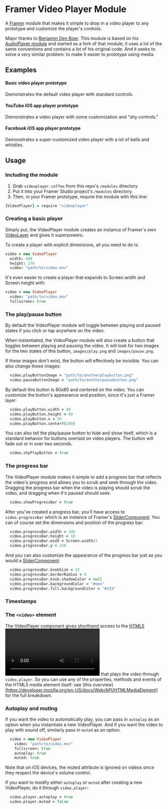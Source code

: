 # Framer Video Player Module

A [Framer](http://framerjs.com) module that makes it simple to drop in a video player to any prototype and customize the player's controls.

Major thanks to [Benjamin Den Boer](https://github.com/benjaminnathan). This module is based on his [AudioPlayer module](https://github.com/benjaminnathan/Framer-AudioPlayer) and started as a fork of that module; it uses a lot of the same conventions and contains a lot of his original code. And it seeks to solve a very similar problem: to make it easier to prototype using media.

## Examples

#### Basic video player prototype

Demonstrates the default video player with standard controls.

#### YouTube iOS app player prototype

Demonstrates a video player with some customization and "shy controls."

#### Facebook iOS app player prototype

Demonstrates a super-customized video player with a lot of bells and whistles.

## Usage

### Including the module

1. Grab `videoplayer.coffee` from this repo's `/modules` directory
2. Put it into your Framer Studio project's  `/modules` directory. 
3. Then, in your Framer prototype, require the module with this line:

```coffeescript
{VideoPlayer} = require "videoplayer"
```

### Creating a basic player

Simply put, the VideoPlayer module creates an instance of Framer's own [VideoLayer](http://framerjs.com/docs/#videolayer.videolayer) and gives it superpowers.

To create a player with explicit dimensions, all you need to do is:

```coffeescript
video = new VideoPlayer
  width: 480
  height: 270
  video: "path/to/video.mov"
```

It's even easier to create a player that expands to Screen.width and Screen.height with:

```coffeescript
video = new VideoPlayer
  video: "path/to/video.mov"
  fullscreen: true
```

### The play/pause button

By default the VideoPlayer module will toggle between playing and paused states if you click or tap anywhere on the video.

When instantiated, the VideoPlayer module will also create a button that toggles between playing and pausing the video. It will look for two images for the two states of this button, `images/play.png` and `images/pause.png`.

If these images don't exist, the button will effectively be invisible. You can also change these images:

```coffeescript
  video.playButtonImage = "path/to/anotherplaybutton.png"
  video.pauseButtonImage = "path/to/anotherpausebutton.png"
```

By default this button is 80x80 and centered on the video. You can customize the button's appearance and position, since it's just a Framer layer:

```coffeescript
  video.playButton.width = 40
  video.playButton.height = 40
  video.playButton.x = 50
  video.playButton.centerY(100)
```

You can also tell the play/pause button to hide and show itself, which is a standard behavior for buttons overlaid on video players. The button will fade out or in over two seconds.

```coffeescript
  video.shyPlayButton = true
```

### The progress bar

The VideoPlayer module makes it simple to add a progress bar that reflects the video's progress and allows you to scrub and seek through the video. Dragging the progress bar when the video is playing should scrub the video, and dragging when it's paused should seek.

```coffeescript
  video.showProgressBar = true
```

After you've created a progress bar, you'll have access to `video.progressBar` which is an instance of Framer's [SliderComponent](http://framerjs.com/docs/#slider.slidercomponent). You can of course set the dimensions and position of the progress bar:

```coffeescript
  video.progressBar.width = 340
  video.progressBar.height = 10
  video.progressBar.midX = Screen.width/2
  video.progressBar.y = 220
```

And you can also customize the appearance of the progress bar just as you would a [SliderComponent](http://framerjs.com/docs/#slider.slidercomponent):

```coffeescript
  video.progressBar.knobSize = 22
  video.progressBar.borderRadius = 0
  video.progressBar.knob.shadowColor = null
  video.progressBar.backgroundColor = "#eee"
  video.progressBar.fill.backgroundColor = "#333"
```

### Timestamps


### The `<video>` element

The VideoPlayer component gives shorthand access to the [HTML5 <video> element](https://developer.mozilla.org/en-US/docs/Web/HTML/Element/video) that plays the video through `video.player`. So you can use any of the properties, methods and events of the HTML5 media element itself: see (this overview)[https://developer.mozilla.org/en-US/docs/Web/API/HTMLMediaElement] for the full breakdown.

### Autoplay and muting

If you want the video to automatically play, you can pass in `autoplay` as an option when you instantiate a new VideoPlayer. And if you want the video to play with sound off, similarly pass in `muted` as an option.

```coffeescript
  video = new VideoPlayer
    video: "path/to/video.mov"
    fullscreen: true
    autoplay: true
    muted: true
```

Note that on iOS devices, the muted attribute is ignored on videos since they respect the device's volume control.

If you want to modify either `autoplay` or `muted` after creating a new VideoPlayer, do it through `video.player`:

```coffeescript
  video.player.autoplay = true
  video.player.muted = false
```
